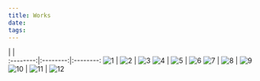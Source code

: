 ```yaml
---
title: Works
date:
tags:
---
```


  |  |  
:--------:|:--------:|:--------:
![1](http://res.cloudinary.com/dmj8qtant/image/upload/c_thumb,g_face,h_275,w_400/v1452900630/gxx0rmutpczk8fv0vodq.jpg)  |  ![2](http://res.cloudinary.com/dmj8qtant/image/upload/c_thumb,g_face,h_275,w_400/v1452900630/gwl76sq07wze0cuuykdz.jpg) |  ![3](http://res.cloudinary.com/dmj8qtant/image/upload/c_thumb,g_face,h_275,w_400/v1452900630/qbgim9p9ervkkxqrqjej.jpg)
![4](http://res.cloudinary.com/dmj8qtant/image/upload/c_thumb,g_face,h_275,w_400/v1452900630/ri3qe7vg5ldbcu4l1rnq.jpg)  |  ![5](http://res.cloudinary.com/dmj8qtant/image/upload/c_thumb,g_face,h_275,w_400/v1452900630/egjehu0yamywhk8ke0wa.jpg) |  ![6](http://res.cloudinary.com/dmj8qtant/image/upload/c_thumb,g_face,h_275,w_400/v1452900630/mlpbzhisax8kdtrsaxuu.jpg)
![7](http://res.cloudinary.com/dmj8qtant/image/upload/c_thumb,g_face,h_275,w_400/v1452900630/ftxrst42nebekzhunr2d.jpg)  |  ![8](http://res.cloudinary.com/dmj8qtant/image/upload/c_thumb,g_face,h_275,w_400/v1452900630/hi12fjlvazyjmnqnrfjp.jpg) |  ![9](http://res.cloudinary.com/dmj8qtant/image/upload/c_thumb,g_face,h_275,w_400/v1452900630/lbweuszj5mblgdhma1aj.jpg)
![10](http://res.cloudinary.com/dmj8qtant/image/upload/c_thumb,g_face,h_275,w_400/v1452900630/lainicav200larnipqgk.jpg)  |  ![11](http://res.cloudinary.com/dmj8qtant/image/upload/c_thumb,g_face,h_275,w_400/v1452900630/hrmewamnwo9vij01w212.jpg) |  ![12](http://res.cloudinary.com/dmj8qtant/image/upload/c_thumb,g_face,h_275,w_400/v1452900630/qxlepewnyqaopzt0osgl.jpg) 